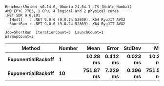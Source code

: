 ```

BenchmarkDotNet v0.14.0, Ubuntu 24.04.1 LTS (Noble Numbat)
AMD EPYC 7763, 1 CPU, 4 logical and 2 physical cores
.NET SDK 9.0.101
  [Host]   : .NET 9.0.0 (9.0.24.52809), X64 RyuJIT AVX2
  ShortRun : .NET 9.0.0 (9.0.24.52809), X64 RyuJIT AVX2

Job=ShortRun  IterationCount=3  LaunchCount=1  
WarmupCount=3  

```
| Method             | Number | Mean      | Error    | StdDev   | Min       | Max       | Allocated |
|------------------- |------- |----------:|---------:|---------:|----------:|----------:|----------:|
| **ExponentialBackoff** | **1**      |  **10.28 ms** | **0.412 ms** | **0.023 ms** |  **10.27 ms** |  **10.31 ms** |     **516 B** |
| **ExponentialBackoff** | **10**     | **751.87 ms** | **7.229 ms** | **0.396 ms** | **751.59 ms** | **752.33 ms** |    **3832 B** |

